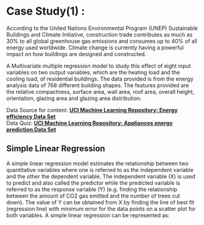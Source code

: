 # Case Study(1) :

According to the United Nations Environmental Program (UNEP) Sustainable Buildings and Climate Initiative, construction trade contributes as much as 30% to all global greenhouse gas emissions and consumes up to 40% of all energy used worldwide. 
Climate change is currently having a powerful impact on how buildings are designed and constructed.

A Multivariate multiple regression model to study this effect of eight input variables on two output variables, which are the heating load and the cooling load, of residential buildings. 
The data provided is from the energy analysis data of 768 different building shapes. 
The features provided are the relative compactness, surface area, wall area, roof area, overall height, orientation, glazing area and glazing area distribution.

Data Source for content:  <b><a href="https://archive.ics.uci.edu/ml/datasets/Energy+efficiency">UCI Machine Learning Repository: Energy efficiency Data Set</a></b><br>
Data Quiz: <b><a href="https://archive.ics.uci.edu/ml/datasets/Appliances+energy+prediction">UCI Machine Learning Repository: Appliances energy prediction Data Set</a></b>


<h2>Simple Linear Regression</h2>

A simple linear regression model estimates the relationship between two quantitative variables where one is referred to as the independent variable and the other the dependent variable. The independent variable (X) is used to predict and also called the predictor while the predicted variable is referred to as the response variable (Y) (e.g. finding the relationship between the amount of CO2 gas emitted and the number of trees cut down). The value of Y can be obtained from X by finding the line of best fit (regression line) with minimum error for the data points on a scatter plot for both variables. A simple linear regression can be represented as:

